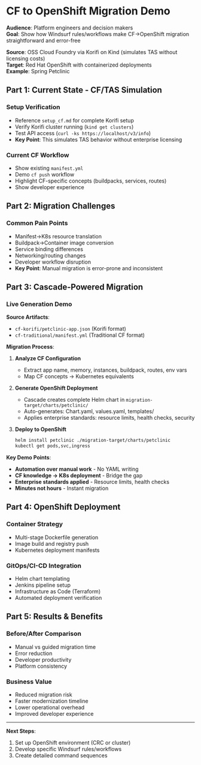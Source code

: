 # CF to OpenShift Migration Demo

**Audience**: Platform engineers and decision makers  
**Goal**: Show how Windsurf rules/workflows make CF→OpenShift migration straightforward and error-free

**Source**: OSS Cloud Foundry via Korifi on Kind (simulates TAS without licensing costs)  
**Target**: Red Hat OpenShift with containerized deployments  
**Example**: Spring Petclinic

## Part 1: Current State - CF/TAS Simulation

### Setup Verification
- Reference `setup_cf.md` for complete Korifi setup
- Verify Korifi cluster running (`kind get clusters`)
- Test API access (`curl -ks https://localhost/v3/info`)
- **Key Point**: This simulates TAS behavior without enterprise licensing

### Current CF Workflow
- Show existing `manifest.yml`
- Demo `cf push` workflow
- Highlight CF-specific concepts (buildpacks, services, routes)
- Show developer experience

## Part 2: Migration Challenges

### Common Pain Points
- Manifest→K8s resource translation
- Buildpack→Container image conversion  
- Service binding differences
- Networking/routing changes
- Developer workflow disruption
- **Key Point**: Manual migration is error-prone and inconsistent

## Part 3: Cascade-Powered Migration

### Live Generation Demo
**Source Artifacts**: 
- `cf-korifi/petclinic-app.json` (Korifi format)
- `cf-traditional/manifest.yml` (Traditional CF format)

**Migration Process**:
1. **Analyze CF Configuration**
   - Extract app name, memory, instances, buildpack, routes, env vars
   - Map CF concepts → Kubernetes equivalents

2. **Generate OpenShift Deployment** 
   - Cascade creates complete Helm chart in `migration-target/charts/petclinic/`
   - Auto-generates: Chart.yaml, values.yaml, templates/
   - Applies enterprise standards: resource limits, health checks, security

3. **Deploy to OpenShift**
   ```bash
   helm install petclinic ./migration-target/charts/petclinic
   kubectl get pods,svc,ingress
   ```

**Key Demo Points**:
- **Automation over manual work** - No YAML writing
- **CF knowledge → K8s deployment** - Bridge the gap  
- **Enterprise standards applied** - Resource limits, health checks
- **Minutes not hours** - Instant migration

## Part 4: OpenShift Deployment

### Container Strategy
- Multi-stage Dockerfile generation
- Image build and registry push
- Kubernetes deployment manifests

### GitOps/CI-CD Integration  
- Helm chart templating
- Jenkins pipeline setup
- Infrastructure as Code (Terraform)
- Automated deployment verification

## Part 5: Results & Benefits

### Before/After Comparison
- Manual vs guided migration time
- Error reduction
- Developer productivity
- Platform consistency

### Business Value
- Reduced migration risk
- Faster modernization timeline
- Lower operational overhead
- Improved developer experience

---

**Next Steps**: 
1. Set up OpenShift environment (CRC or cluster)
2. Develop specific Windsurf rules/workflows
3. Create detailed command sequences
